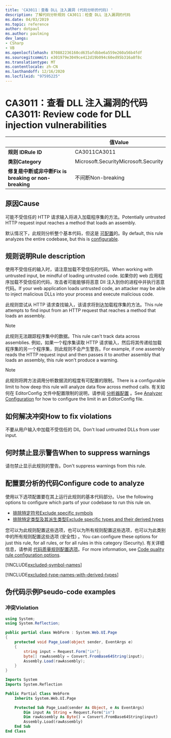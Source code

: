 ```yaml
---
title: 'CA3011：查看 DLL 注入漏洞 (代码分析的代码) '
description: 了解代码分析规则 CA3011：检查 DLL 注入漏洞的代码
ms.date: 04/03/2019
ms.topic: reference
author: dotpaul
ms.author: paulming
dev_langs:
- CSharp
- VB
ms.openlocfilehash: 870882236160cd635afdbbe6a559e260a56b4fdf
ms.sourcegitcommit: e301979e3049ce412d19b094c60ed95b316a8f8c
ms.translationtype: MT
ms.contentlocale: zh-CN
ms.lasthandoff: 12/16/2020
ms.locfileid: "97595225"
---
```

# <a name="ca3011-review-code-for-dll-injection-vulnerabilities"></a><span data-ttu-id="0a6c0-103">CA3011：查看 DLL 注入漏洞的代码</span><span class="sxs-lookup"><span data-stu-id="0a6c0-103">CA3011: Review code for DLL injection vulnerabilities</span></span>

| | <span data-ttu-id="0a6c0-104">值</span><span class="sxs-lookup"><span data-stu-id="0a6c0-104">Value</span></span> |
|-|-|
| <span data-ttu-id="0a6c0-105">**规则 ID**</span><span class="sxs-lookup"><span data-stu-id="0a6c0-105">**Rule ID**</span></span> |<span data-ttu-id="0a6c0-106">CA3011</span><span class="sxs-lookup"><span data-stu-id="0a6c0-106">CA3011</span></span>|
| <span data-ttu-id="0a6c0-107">**类别**</span><span class="sxs-lookup"><span data-stu-id="0a6c0-107">**Category**</span></span> |<span data-ttu-id="0a6c0-108">Microsoft.Security</span><span class="sxs-lookup"><span data-stu-id="0a6c0-108">Microsoft.Security</span></span>|
| <span data-ttu-id="0a6c0-109">**修复是中断或非中断**</span><span class="sxs-lookup"><span data-stu-id="0a6c0-109">**Fix is breaking or non-breaking**</span></span> |<span data-ttu-id="0a6c0-110">不间断</span><span class="sxs-lookup"><span data-stu-id="0a6c0-110">Non-breaking</span></span>|

## <a name="cause"></a><span data-ttu-id="0a6c0-111">原因</span><span class="sxs-lookup"><span data-stu-id="0a6c0-111">Cause</span></span>

<span data-ttu-id="0a6c0-112">可能不受信任的 HTTP 请求输入将进入加载程序集的方法。</span><span class="sxs-lookup"><span data-stu-id="0a6c0-112">Potentially untrusted HTTP request input reaches a method that loads an assembly.</span></span>

<span data-ttu-id="0a6c0-113">默认情况下，此规则分析整个基本代码，但这是 [可配置](#configure-code-to-analyze)的。</span><span class="sxs-lookup"><span data-stu-id="0a6c0-113">By default, this rule analyzes the entire codebase, but this is [configurable](#configure-code-to-analyze).</span></span>

## <a name="rule-description"></a><span data-ttu-id="0a6c0-114">规则说明</span><span class="sxs-lookup"><span data-stu-id="0a6c0-114">Rule description</span></span>

<span data-ttu-id="0a6c0-115">使用不受信任的输入时，请注意加载不受信任的代码。</span><span class="sxs-lookup"><span data-stu-id="0a6c0-115">When working with untrusted input, be mindful of loading untrusted code.</span></span> <span data-ttu-id="0a6c0-116">如果你的 web 应用程序加载不受信任的代码，攻击者可能能够将恶意 Dll 注入到你的进程中并执行恶意代码。</span><span class="sxs-lookup"><span data-stu-id="0a6c0-116">If your web application loads untrusted code, an attacker may be able to inject malicious DLLs into your process and execute malicious code.</span></span>

<span data-ttu-id="0a6c0-117">此规则尝试从 HTTP 请求查找输入，该请求将到达加载程序集的方法。</span><span class="sxs-lookup"><span data-stu-id="0a6c0-117">This rule attempts to find input from an HTTP request that reaches a method that loads an assembly.</span></span>

> [!NOTE]
> <span data-ttu-id="0a6c0-118">此规则无法跟踪程序集中的数据。</span><span class="sxs-lookup"><span data-stu-id="0a6c0-118">This rule can't track data across assemblies.</span></span> <span data-ttu-id="0a6c0-119">例如，如果一个程序集读取 HTTP 请求输入，然后将其传递给加载程序集的另一个程序集，则此规则不会产生警告。</span><span class="sxs-lookup"><span data-stu-id="0a6c0-119">For example, if one assembly reads the HTTP request input and then passes it to another assembly that loads an assembly, this rule won't produce a warning.</span></span>

> [!NOTE]
> <span data-ttu-id="0a6c0-120">此规则将跨方法调用分析数据流的程度有可配置的限制。</span><span class="sxs-lookup"><span data-stu-id="0a6c0-120">There is a configurable limit to how deep this rule will analyze data flow across method calls.</span></span> <span data-ttu-id="0a6c0-121">有关如何在 EditorConfig 文件中配置限制的说明，请参阅 [分析器配置](https://github.com/dotnet/roslyn-analyzers/blob/master/docs/Analyzer%20Configuration.md#dataflow-analysis) 。</span><span class="sxs-lookup"><span data-stu-id="0a6c0-121">See [Analyzer Configuration](https://github.com/dotnet/roslyn-analyzers/blob/master/docs/Analyzer%20Configuration.md#dataflow-analysis) for how to configure the limit in an EditorConfig file.</span></span>

## <a name="how-to-fix-violations"></a><span data-ttu-id="0a6c0-122">如何解决冲突</span><span class="sxs-lookup"><span data-stu-id="0a6c0-122">How to fix violations</span></span>

<span data-ttu-id="0a6c0-123">不要从用户输入中加载不受信任的 Dll。</span><span class="sxs-lookup"><span data-stu-id="0a6c0-123">Don't load untrusted DLLs from user input.</span></span>

## <a name="when-to-suppress-warnings"></a><span data-ttu-id="0a6c0-124">何时禁止显示警告</span><span class="sxs-lookup"><span data-stu-id="0a6c0-124">When to suppress warnings</span></span>

<span data-ttu-id="0a6c0-125">请勿禁止显示此规则的警告。</span><span class="sxs-lookup"><span data-stu-id="0a6c0-125">Don't suppress warnings from this rule.</span></span>

## <a name="configure-code-to-analyze"></a><span data-ttu-id="0a6c0-126">配置要分析的代码</span><span class="sxs-lookup"><span data-stu-id="0a6c0-126">Configure code to analyze</span></span>

<span data-ttu-id="0a6c0-127">使用以下选项配置要在其上运行此规则的基本代码部分。</span><span class="sxs-lookup"><span data-stu-id="0a6c0-127">Use the following options to configure which parts of your codebase to run this rule on.</span></span>

- [<span data-ttu-id="0a6c0-128">排除特定符号</span><span class="sxs-lookup"><span data-stu-id="0a6c0-128">Exclude specific symbols</span></span>](#exclude-specific-symbols)
- [<span data-ttu-id="0a6c0-129">排除特定类型及其派生类型</span><span class="sxs-lookup"><span data-stu-id="0a6c0-129">Exclude specific types and their derived types</span></span>](#exclude-specific-types-and-their-derived-types)

<span data-ttu-id="0a6c0-130">您可以为此规则配置这些选项，也可以为所有规则配置这些选项，也可以为此类别中的所有规则配置这些选项 (安全性) 。</span><span class="sxs-lookup"><span data-stu-id="0a6c0-130">You can configure these options for just this rule, for all rules, or for all rules in this category (Security).</span></span> <span data-ttu-id="0a6c0-131">有关详细信息，请参阅 [代码质量规则配置选项](../code-quality-rule-options.md)。</span><span class="sxs-lookup"><span data-stu-id="0a6c0-131">For more information, see [Code quality rule configuration options](../code-quality-rule-options.md).</span></span>

[!INCLUDE[excluded-symbol-names](~/includes/code-analysis/excluded-symbol-names.md)]

[!INCLUDE[excluded-type-names-with-derived-types](~/includes/code-analysis/excluded-type-names-with-derived-types.md)]

## <a name="pseudo-code-examples"></a><span data-ttu-id="0a6c0-132">伪代码示例</span><span class="sxs-lookup"><span data-stu-id="0a6c0-132">Pseudo-code examples</span></span>

### <a name="violation"></a><span data-ttu-id="0a6c0-133">冲突</span><span class="sxs-lookup"><span data-stu-id="0a6c0-133">Violation</span></span>

```csharp
using System;
using System.Reflection;

public partial class WebForm : System.Web.UI.Page
{
    protected void Page_Load(object sender, EventArgs e)
    {
        string input = Request.Form["in"];
        byte[] rawAssembly = Convert.FromBase64String(input);
        Assembly.Load(rawAssembly);
    }
}
```

```vb
Imports System
Imports System.Reflection

Public Partial Class WebForm
    Inherits System.Web.UI.Page

    Protected Sub Page_Load(sender As Object, e As EventArgs)
        Dim input As String = Request.Form("in")
        Dim rawAssembly As Byte() = Convert.FromBase64String(input)
        Assembly.Load(rawAssembly)
    End Sub
End Class
```
